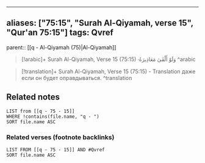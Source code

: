 
---
aliases: ["75:15", "Surah Al-Qiyamah, verse 15", "Qur'an 75:15"]
tags: Qvref
---

parent:: [[q - Al-Qiyamah (75)|Al-Qiyamah]]

> [!arabic]+ Surah Al-Qiyamah, Verse 15 (75:15)
> <span class="quran-arabic">وَلَوْ أَلْقَىٰ مَعَاذِيرَهُۥ</span>
^arabic

> [!translation]+ Surah Al-Qiyamah, Verse 15 (75:15) - Translation
> даже если он будет оправдываться.
^translation



## Related notes
```dataview
LIST from [[q - 75 - 15]]
WHERE !contains(file.name, "q - ")
SORT file.name ASC
```

### Related verses (footnote backlinks)
```dataview
LIST FROM [[q - 75 - 15]] AND #Qvref
SORT file.name ASC
```

